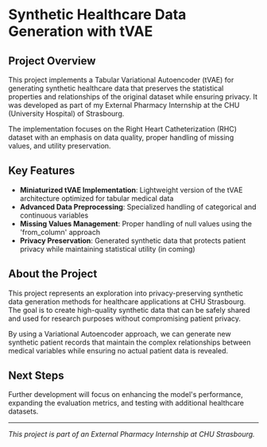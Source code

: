 # Synthetic Healthcare Data Generation with tVAE

## Project Overview

This project implements a Tabular Variational Autoencoder (tVAE) for generating synthetic healthcare data that preserves the statistical properties and relationships of the original dataset while ensuring privacy. It was developed as part of my External Pharmacy Internship at the CHU (University Hospital) of Strasbourg.

The implementation focuses on the Right Heart Catheterization (RHC) dataset with an emphasis on data quality, proper handling of missing values, and utility preservation.

## Key Features

- **Miniaturized tVAE Implementation**: Lightweight version of the tVAE architecture optimized for tabular medical data
- **Advanced Data Preprocessing**: Specialized handling of categorical and continuous variables
- **Missing Values Management**: Proper handling of null values using the 'from_column' approach
- **Privacy Preservation**: Generated synthetic data that protects patient privacy while maintaining statistical utility (in coming)

## About the Project

This project represents an exploration into privacy-preserving synthetic data generation methods for healthcare applications at CHU Strasbourg. The goal is to create high-quality synthetic data that can be safely shared and used for research purposes without compromising patient privacy.

By using a Variational Autoencoder approach, we can generate new synthetic patient records that maintain the complex relationships between medical variables while ensuring no actual patient data is revealed.

## Next Steps

Further development will focus on enhancing the model's performance, expanding the evaluation metrics, and testing with additional healthcare datasets.

---

*This project is part of an External Pharmacy Internship at CHU Strasbourg.*
